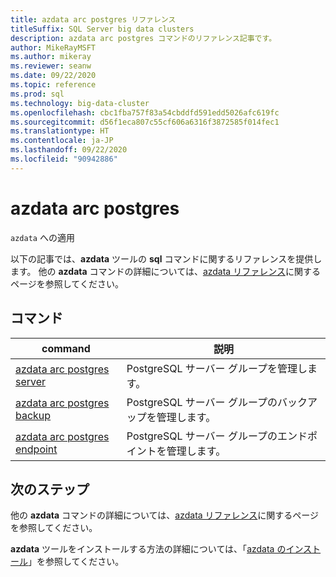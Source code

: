 ```yaml
---
title: azdata arc postgres リファレンス
titleSuffix: SQL Server big data clusters
description: azdata arc postgres コマンドのリファレンス記事です。
author: MikeRayMSFT
ms.author: mikeray
ms.reviewer: seanw
ms.date: 09/22/2020
ms.topic: reference
ms.prod: sql
ms.technology: big-data-cluster
ms.openlocfilehash: cbc1fba757f83a54cbddfd591edd5026afc619fc
ms.sourcegitcommit: d56f1eca807c55cf606a6316f3872585f014fec1
ms.translationtype: HT
ms.contentlocale: ja-JP
ms.lasthandoff: 09/22/2020
ms.locfileid: "90942886"
---
```

# <a name="azdata-arc-postgres"></a>azdata arc postgres

`azdata` への適用

以下の記事では、**azdata** ツールの **sql** コマンドに関するリファレンスを提供します。 他の **azdata** コマンドの詳細については、[azdata リファレンス](reference-azdata.md)に関するページを参照してください。

## <a name="commands"></a>コマンド

|command|説明|
| --- | --- |
[azdata arc postgres server](reference-azdata-arc-postgres-server.md) | PostgreSQL サーバー グループを管理します。
[azdata arc postgres backup](reference-azdata-arc-postgres-backup.md) | PostgreSQL サーバー グループのバックアップを管理します。
[azdata arc postgres endpoint](reference-azdata-arc-postgres-endpoint.md) | PostgreSQL サーバー グループのエンドポイントを管理します。

## <a name="next-steps"></a>次のステップ

他の **azdata** コマンドの詳細については、[azdata リファレンス](reference-azdata.md)に関するページを参照してください。 

**azdata** ツールをインストールする方法の詳細については、「[azdata のインストール](..\install\deploy-install-azdata.md)」を参照してください。


